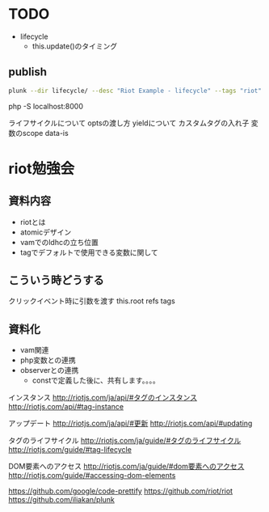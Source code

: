 # TODO
- lifecycle
  - this.update()のタイミング



## publish

```sh
plunk --dir lifecycle/ --desc "Riot Example - lifecycle" --tags "riot"
```


php -S localhost:8000



ライフサイクルについて
optsの渡し方
yieldについて
カスタムタグの入れ子
変数のscope
data-is



# riot勉強会

## 資料内容
- riotとは
- atomicデザイン
- vamでのldhcの立ち位置
- tagでデフォルトで使用できる変数に関して

## こういう時どうする
クリックイベント時に引数を渡す
this.root
refs
tags



## 資料化

- vam関連
- php変数との連携
- observerとの連携
  - constで定義した後に、共有します。。。。



インスタンス
http://riotjs.com/ja/api/#タグのインスタンス
http://riotjs.com/api/#tag-instance



アップデート
http://riotjs.com/ja/api/#更新
http://riotjs.com/api/#updating


タグのライフサイクル
http://riotjs.com/ja/guide/#タグのライフサイクル
http://riotjs.com/guide/#tag-lifecycle



DOM要素へのアクセス
http://riotjs.com/ja/guide/#dom要素へのアクセス
http://riotjs.com/guide/#accessing-dom-elements


https://github.com/google/code-prettify
https://github.com/riot/riot
https://github.com/iliakan/plunk